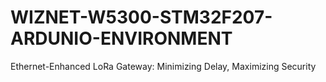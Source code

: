 # WIZNET-W5300-STM32F207-ARDUNIO-ENVIRONMENT
Ethernet-Enhanced LoRa Gateway: Minimizing Delay, Maximizing Security 
